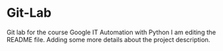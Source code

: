 # Git-Lab
Git lab for the course Google IT Automation with Python
I am editing the README file. Adding some more details about the project description.
